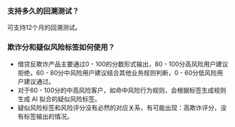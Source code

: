 ### 支持多久的回溯测试？
可支持12个月的回溯测试。
### 欺诈分和疑似风险标签如何使用？
- 借贷反欺诈产品主要通过0 - 100的分数形式输出，80 - 100分高风险用户建议拒绝，60 - 80分中风险用户建议结合其他业务规则判断，0 - 60分低风险用户建议通过。
- 对于60 - 100分的中高风险客户，如命中风险行为规则，会根据标签生成规则生成 AI 拟合的疑似风险标签。
- 疑似风险标签和风险评分没有必然的对应关系，有可能出现：高欺诈评分，没有标签输出的情况。



